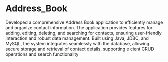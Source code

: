 # Address_Book
 Developed a comprehensive Address Book application to efficiently manage and organize contact information. The application provides features for adding, editing, deleting, and searching for contacts, ensuring user-friendly interaction and robust data management. Built using Java, JDBC, and MySQL, the system integrates seamlessly with the database, allowing secure storage and retrieval of contact details, supporting e cient CRUD operations and search functionality
